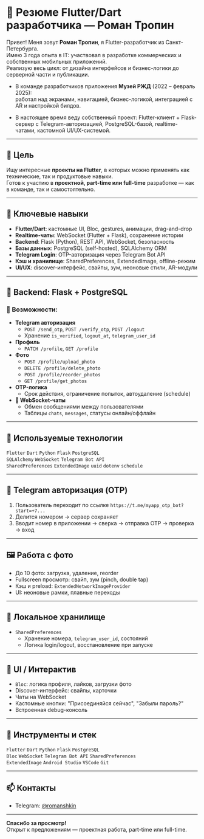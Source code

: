 # 💼 Резюме Flutter/Dart разработчика — Роман Тропин

Привет! Меня зовут **Роман Тропин**, я Flutter-разработчик из Санкт-Петербурга.  
Имею 3 года опыта в IT: участвовал в разработке коммерческих и собственных мобильных приложений.  
Реализую весь цикл: от дизайна интерфейсов и бизнес-логики до серверной части и публикации.

- В команде разработчиков приложения **Музей РЖД** (2022 – февраль 2025):  
  работал над экранами, навигацией, бизнес-логикой, интеграцией с AR и настройкой билдов.

- В настоящее время веду собственный проект: Flutter-клиент + Flask-сервер с Telegram-авторизацией, PostgreSQL-базой, realtime-чатами, кастомной UI/UX-системой.

---

## 🔎 Цель

Ищу интересные **проекты на Flutter**, в которых можно применять как технические, так и продуктовые навыки.  
Готов к участию в **проектной, part-time или full-time** разработке — как в команде, так и самостоятельно.

---

## 🚀 Ключевые навыки

- **Flutter/Dart**: кастомные UI, Bloc, gestures, анимации, drag-and-drop
- **Realtime-чаты**: WebSocket (Flutter + Flask), сохранение истории
- **Backend**: Flask (Python), REST API, WebSocket, безопасность
- **Базы данных**: PostgreSQL (self-hosted), SQLAlchemy ORM
- **Telegram Login**: OTP-авторизация через Telegram Bot API
- **Кэш и хранилище**: SharedPreferences, ExtendedImage, offline-режим
- **UI/UX**: discover-интерфейс, свайпы, зум, неоновые стили, AR-модули

---

## 🔐 Backend: Flask + PostgreSQL

### 📌 Возможности:

- **Telegram авторизация**
  - `POST /send_otp`, `POST /verify_otp`, `POST /logout`
  - Хранение `is_verified`, `logout_at`, `telegram_user_id`
- **Профиль**
  - `PATCH /profile`, `GET /profile`
- **Фото**
  - `POST /profile/upload_photo`
  - `DELETE /profile/delete_photo`
  - `POST /profile/reorder_photos`
  - `GET /profile/get_photos`
- **OTP-логика**
  - Срок действия, ограничение попыток, автоудаление (schedule)
- **💬 WebSocket-чаты**
  - Обмен сообщениями между пользователями
  - Таблицы `chats`, `messages`, статусы онлайн/оффлайн

---

## 🧠 Используемые технологии

`Flutter` `Dart` `Python` `Flask` `PostgreSQL`  
`SQLAlchemy` `WebSocket` `Telegram Bot API`  
`SharedPreferences` `ExtendedImage` `uuid` `dotenv` `schedule`

---

## 📲 Telegram авторизация (OTP)

1. Пользователь переходит по ссылке `https://t.me/myapp_otp_bot?start=+7...`
2. Делится номером → сервер сохраняет
3. Вводит номер в приложении → сверка → отправка OTP → проверка → вход

---

## 🖼 Работа с фото

- До 10 фото: загрузка, удаление, reorder
- Fullscreen просмотр: свайп, зум (pinch, double tap)
- Кэш и preload: `ExtendedNetworkImageProvider`
- UI: неоновые рамки, плавные переходы

---

## 💾 Локальное хранилище

- `SharedPreferences`
  - Хранение номера, `telegram_user_id`, состояний
  - Логика login/logout, восстановление при запуске

---

## 🔁 UI / Интерактив

- `Bloc`: логика профиля, лайков, загрузки фото
- Discover-интерфейс: свайпы, карточки
- Чаты на WebSocket
- Кастомные кнопки: "Присоединяйся сейчас", "Забыли пароль?"
- Встроенная debug-консоль

---

## 🧰 Инструменты и стек

`Flutter` `Dart` `Python` `Flask` `PostgreSQL`  
`Bloc` `WebSocket` `Telegram Bot API` `SharedPreferences`  
`ExtendedImage` `Android Studio` `VSCode` `Git`

---

## 📫 Контакты

- Telegram: [@romanshkin](https://t.me/romanshkin)

---

**Спасибо за просмотр!**  
Открыт к предложениям — проектная работа, part-time или full-time.
